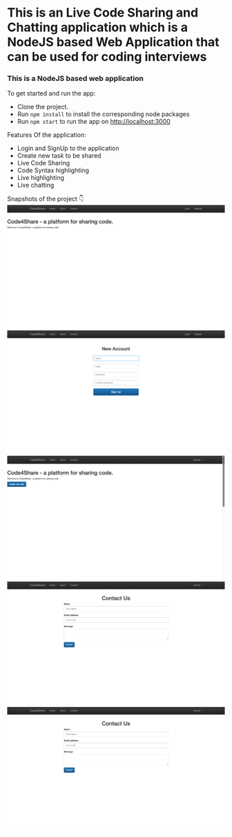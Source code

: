 # This is an Live Code Sharing and Chatting application which is a NodeJS based Web Application that can be used for coding interviews

### This is a NodeJS based web application

To get started and run the app:

- Clone the project.
- Run `npm install` to install the corresponding node packages
- Run `npm start` to run the app on [http://localhost:3000](http://localhost:3000)

Features Of the application:

- Login and SignUp to the application
- Create new task to be shared 
- Live Code Sharing
- Code Syntax highlighting
- Live highlighting
- Live chatting


Snapshots of the project 👇
![Alt Text](snaps/1.png?raw=true "Title")
![Alt Text](snaps/2.png?raw=true "Title")
![Alt Text](snaps/4.png?raw=true "Title")
![Alt Text](snaps/5.png?raw=true "Title")
![Alt Text](snaps/5.png?raw=true "Title")


